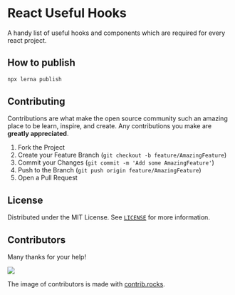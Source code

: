 # React Useful Hooks

A handy list of useful hooks and components which are required for every react project.

## How to publish

```javascript
npx lerna publish
```

## Contributing

Contributions are what make the open source community such an amazing place to be learn, inspire, and create. Any contributions you make are **greatly appreciated**.

1. Fork the Project
2. Create your Feature Branch (`git checkout -b feature/AmazingFeature`)
3. Commit your Changes (`git commit -m 'Add some AmazingFeature'`)
4. Push to the Branch (`git push origin feature/AmazingFeature`)
5. Open a Pull Request

## License

Distributed under the MIT License. See [`LICENSE`](./LICENSE.md) for more information.

## Contributors

Many thanks for your help!

<a href="https://github.com/mahdikhashan/99-minutes-emails/graphs/contributors">
  <img src="https://contrib.rocks/image?repo=mahdikhashan/99-minutes-emails" />
</a>

The image of contributors is made with [contrib.rocks](https://contrib.rocks).
